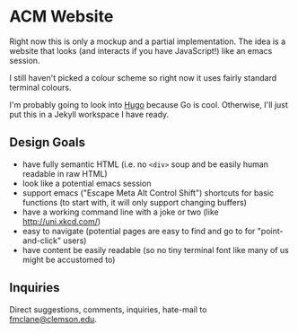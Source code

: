 ACM Website
===========

Right now this is only a mockup and a partial implementation. The idea is a website that looks (and interacts if you have JavaScript!) like an emacs session.

I still haven't picked a colour scheme so right now it uses fairly standard terminal colours.

I'm probably going to look into [Hugo](https://github.com/spf13/hugo) because Go is cool. Otherwise, I'll just put this in a Jekyll workspace I have ready.

Design Goals
------------

- have fully semantic HTML (i.e. no `<div>` soup and be easily human readable in raw HTML)
- look like a potential emacs session
- support emacs ("Escape Meta Alt Control Shift") shortcuts for basic functions (to start with, it will only support changing buffers)
- have a working command line with a joke or two (like http://uni.xkcd.com/)
- easy to navigate (potential pages are easy to find and go to for "point-and-click" users)
- have content be easily readable (so no tiny terminal font like many of us might be accustomed to)

Inquiries
---------

Direct suggestions, comments, inquiries, hate-mail to [fmclane@clemson.edu](mailto:fmclane@clemson.edu).
